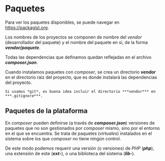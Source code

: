 # Paquetes

Para ver los paquetes disponibles, se puede navegar en <https://packagist.org>.

Los nombres de los proyectos se componen de nombre del *vendor* (desarrollador del paquete) y el nombre del paquete en sí, de la forma ***vendor/paquete***.

Todas las dependencias que definamos quedan reflejadas en el archivo ***composer.json***.

Cuando instalamos paquetes con *composer*, se crea un directorio ***vendor*** en el directorio raíz del proyecto, que es donde instalará las dependencias del proyecto.

    Si usamos *git*, es buena idea incluir el directorio ***vendor*** en ***.gitignore***.

## Paquetes de la plataforma

En *composer* pueden definirse (a través de ***composer.json***) versiones de paquetes que no son gestionados por *composer* mismo, sino por el entorno en el que se encuentra. Se trata de paquetes (*virtuales*) instalados en el sistema sobre los que *composer* no tiene ningún control.

De este modo podemos requerir una versión (o versiones) de *PHP* (***php***), una extensión de este (***ext-<nombreext>***), o una biblioteca del sistema (***lib-<nombrelib>***).
